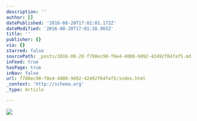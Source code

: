 ```yaml
---
description: ''
author: []
datePublished: '2016-08-20T17:02:01.172Z'
dateModified: '2016-08-20T17:01:38.965Z'
title: ''
publisher: {}
via: {}
starred: false
sourcePath: _posts/2016-08-20-f780ec90-f8e4-4000-9d92-42492f04faf5.md
inFeed: true
hasPage: true
inNav: false
url: f780ec90-f8e4-4000-9d92-42492f04faf5/index.html
_context: 'http://schema.org'
_type: Article

---
```

![](https://the-grid-user-content.s3-us-west-2.amazonaws.com/470d1b7e-8a4f-49c8-be51-c52423143a69.jpg)